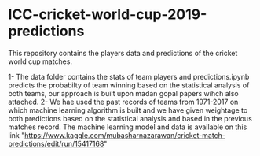 # ICC-cricket-world-cup-2019-predictions
This repository contains the players data and predictions of the cricket world cup matches.

1- The data folder contains the stats of team players and predictions.ipynb predicts the probabilty of team winning based on the statistical analysis of both teams, our approach is built upon madan gopal papers wihch also attached.
2- We hae used the past records of teams from 1971-2017 on which machine learning algorithm is built and we have given weightage to both predictions based on the statistical analysis and based in the previous matches record. The machine learning model and data is available on this link "https://www.kaggle.com/mubasharnazarawan/cricket-match-predictions/edit/run/15417168"
